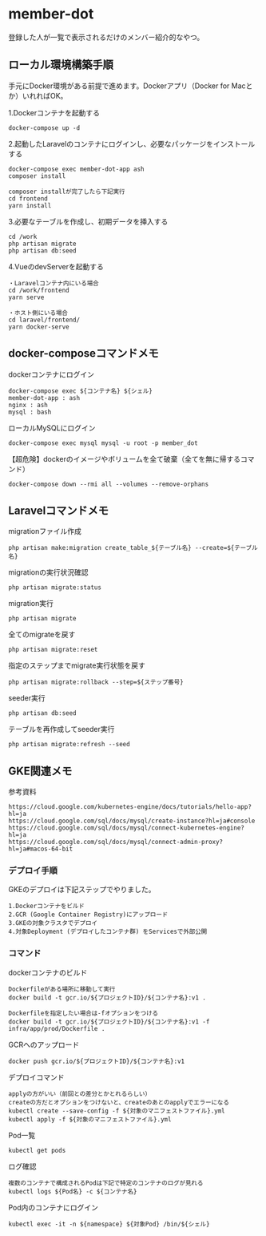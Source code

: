 # member-dot

登録した人が一覧で表示されるだけのメンバー紹介的なやつ。

## ローカル環境構築手順
手元にDocker環境がある前提で進めます。Dockerアプリ（Docker for Macとか）いれればOK。

1.Dockerコンテナを起動する
```
docker-compose up -d
```

2.起動したLaravelのコンテナにログインし、必要なパッケージをインストールする
```
docker-compose exec member-dot-app ash
composer install

composer installが完了したら下記実行
cd frontend
yarn install
```

3.必要なテーブルを作成し、初期データを挿入する
```
cd /work
php artisan migrate
php artisan db:seed
```

4.VueのdevServerを起動する
```
・Laravelコンテナ内にいる場合
cd /work/frontend
yarn serve

・ホスト側にいる場合
cd laravel/frontend/
yarn docker-serve
```

## docker-composeコマンドメモ

dockerコンテナにログイン
```
docker-compose exec ${コンテナ名} ${シェル}
member-dot-app : ash
nginx : ash
mysql : bash
```

ローカルMySQLにログイン
```
docker-compose exec mysql mysql -u root -p member_dot
```

【超危険】dockerのイメージやボリュームを全て破棄（全てを無に帰するコマンド）
```
docker-compose down --rmi all --volumes --remove-orphans
```

## Laravelコマンドメモ
migrationファイル作成
```
php artisan make:migration create_table_${テーブル名} --create=${テーブル名}
```

migrationの実行状況確認
```
php artisan migrate:status
```

migration実行
```
php artisan migrate
```

全てのmigrateを戻す
```
php artisan migrate:reset
```

指定のステップまでmigrate実行状態を戻す
```
php artisan migrate:rollback --step=${ステップ番号}
```

seeder実行
```
php artisan db:seed
```

テーブルを再作成してseeder実行
```
php artisan migrate:refresh --seed
```

## GKE関連メモ
参考資料
```
https://cloud.google.com/kubernetes-engine/docs/tutorials/hello-app?hl=ja
https://cloud.google.com/sql/docs/mysql/create-instance?hl=ja#console
https://cloud.google.com/sql/docs/mysql/connect-kubernetes-engine?hl=ja
https://cloud.google.com/sql/docs/mysql/connect-admin-proxy?hl=ja#macos-64-bit
```

### デプロイ手順
GKEのデプロイは下記ステップでやりました。
```
1.Dockerコンテナをビルド
2.GCR (Google Container Registry)にアップロード
3.GKEの対象クラスタでデプロイ
4.対象Deployment (デプロイしたコンテナ群) をServicesで外部公開
```

### コマンド
dockerコンテナのビルド
```
Dockerfileがある場所に移動して実行
docker build -t gcr.io/${プロジェクトID}/${コンテナ名}:v1 .

Dockerfileを指定したい場合は-fオプションをつける
docker build -t gcr.io/${プロジェクトID}/${コンテナ名}:v1 -f infra/app/prod/Dockerfile .
```

GCRへのアップロード
```
docker push gcr.io/${プロジェクトID}/${コンテナ名}:v1
```

デプロイコマンド
```
applyの方がいい（前回との差分とかとれるらしい）
createの方だとオプションをつけないと、createのあとのapplyでエラーになる
kubectl create --save-config -f ${対象のマニフェストファイル}.yml 
kubectl apply -f ${対象のマニフェストファイル}.yml
```

Pod一覧
```
kubectl get pods
```

ログ確認
```
複数のコンテナで構成されるPodは下記で特定のコンテナのログが見れる
kubectl logs ${Pod名} -c ${コンテナ名}
```

Pod内のコンテナにログイン
```
kubectl exec -it -n ${namespace} ${対象Pod} /bin/${シェル}
```
